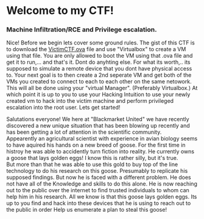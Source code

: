 # Welcome to my CTF!
### Machine Infiltration/RCE and Privilege escalation.

Nice! Before we begin lets cover some ground rules.
The gist of this CTF is to download the [VictimCTF.ova](https://drive.google.com/file/d/18iAVf0B_164ajRm4T7VZj3XwJL74VSsd/view?usp=sharing) file and use "Virtualbox" to create a VM using that file.
You are only allowed to boot the VM using that .ova file and get it to run,... and that's it. Dont do anyhting else.
For what its worth,.. its supposed to simulate a remote device that you dont have physical access to.
Your next goal is to then create a 2nd seperate VM and get both of the VMs you created to connect to each to each other on the same netowork.
This will all be done using your "virtual Manager". (Preferably Virtualbox.) 
At which point it is up to you to use your Hacking Intuition to use your newly created vm to hack into the victim machine and perform privileged escalation 
into the root user.
Lets get started!


Salutations everyone! We here at "Blackmarket United" we have recently discovered a new unique situation that has been blowing up recently and has been 
getting a lot of attention in the scientific community.  
Appearently an agricultural scientist with experience in avian biology seems to have aquired his hands on a new breed of goose. 
For the first time in histroy he was able to accidently turn fiction into reality. He currently owns a goose that lays golden eggs! I know this is rather silly, but it's true.  
But more than that he was able to use this gold to buy top of the line technology to do his research on this goose. 
Presumably to replicate his supposed findings.
But now he is faced with a different problem. He does not have all of the Knowledge and skills to do this alone. He is now reaching out to the public over the 
internet to find trusted individuals to whom can help him in his research. 
All we know is that this goose lays golden eggs. 
Its up to you find and hack into these devices that he is using to reach out to the public in order Help us enumerate a plan to steal this goose!
